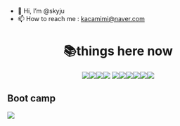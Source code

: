 - 👋 Hi, I’m @skyju
- 📫 How to reach me : kacamimi@naver.com

<div align=center><h1>📚things here now</h1>
<img src="https://img.shields.io/badge/java-007396?style=for-the-badge&logo=java&logoColor=white"><img src="https://img.shields.io/badge/javascript-F7DF1E?style=for-the-badge&logo=javascript&logoColor=black"><img src="https://img.shields.io/badge/C-A8B9CC?style=for-the-badge&logo=C&logoColor=black"><img src="https://img.shields.io/badge/oracle-F80000?style=for-the-badge&logo=oracle&logoColor=white"> <img src="https://img.shields.io/badge/mysql-4479A1?style=for-the-badge&logo=mysql&logoColor=white"><img src="https://img.shields.io/badge/spring-6DB33F?style=for-the-badge&logo=spring&logoColor=white"><img src="https://img.shields.io/badge/Amazon AWS-232F3E?style=for-the-badge&logo=Amazon AWS&logoColor=white"><img src="https://img.shields.io/badge/Amazon S3-569A31?style=for-the-badge&logo=Amazon S3&logoColor=white"><img src="https://img.shields.io/badge/github-181717?style=for-the-badge&logo=github&logoColor=white"><img src="https://img.shields.io/badge/git-F05032?style=for-the-badge&logo=git&logoColor=white">
</div>
<div><h2>Boot camp</h2></div>
<img src="https://img.shields.io/badge/42Seoul-000000?style=for-the-badge&logo=42">

<!---
skyju/skyju is a ✨ special ✨ repository because its `README.md` (this file) appears on your GitHub profile.
You can click the Preview link to take a look at your changes.
--->
